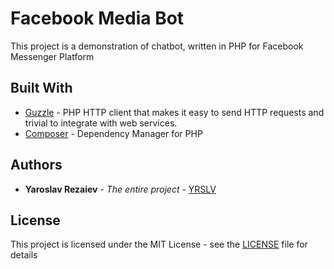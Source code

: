 # Facebook Media Bot

This project is a demonstration of chatbot, written in PHP for Facebook Messenger Platform

## Built With

* [Guzzle](http://docs.guzzlephp.org/en/stable/) - PHP HTTP client that makes it easy to send HTTP requests and trivial to integrate with web services.
* [Composer](https://getcomposer.org/) - Dependency Manager for PHP

## Authors

* **Yaroslav Rezaiev** - *The entire project* - [YRSLV](https://github.com/YRSLV)

## License

This project is licensed under the MIT License - see the [LICENSE](LICENSE) file for details
